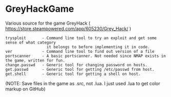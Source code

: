 # GreyHackGame
Various source for the game GreyHack ( https://store.steampowered.com/app/605230/Grey_Hack/ )

```
trysploit       - Command line tool to try an exploit and get some sense of what category
                  it belongs to before implementing it in code.
ver             - Command line tool to find out version of a file
portscanner     - A basic portscanner. Not needed since NMAP exists in the game, written for fun.
change.passwd   - Generic tool for changing password on hosts.
get.passwd      - Generic tool for getting /etc/passwd from host.
get.shell       - Generic tool for getting a shell on host.
```

(NOTE: Save files in the game as .src, not .lua. I just used .lua to get color markup on GitHub)
